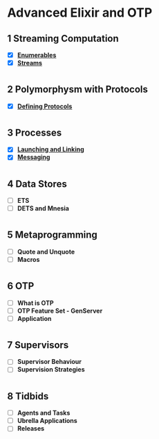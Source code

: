 # Advanced Elixir and OTP
## 1 Streaming Computation
+ [x] **[Enumerables](1_streaming_computation/1_enumerables.md)**
+ [X] **[Streams](1_streaming_computation/2_streams.md)**
  
#
## 2 Polymorphysm with Protocols
+ [x] **[Defining Protocols](2_polymorphism_with_protocols/2_1_definig_protocols.md)**

#
## 3 Processes
+ [x] **[Launching and Linking](3_processes/3_1_processes_launching.md)**
+ [x] **[Messaging](3_processes/3_2_process_messaging.md)**

#
## 4 Data Stores
+ [ ] **ETS**
+ [ ] **DETS and Mnesia**

#
## 5 Metaprogramming
+ [ ] **Quote and Unquote**
+ [ ] **Macros**

#
## 6 OTP
+ [ ] **What is OTP**
+ [ ] **OTP Feature Set - GenServer**
+ [ ] **Application**

#
## 7 Supervisors
+ [ ] **Supervisor Behaviour**
+ [ ] **Supervision Strategies**

#
## 8 Tidbids
+ [ ] **Agents and Tasks**
+ [ ] **Ubrella Applications**
+ [ ] **Releases**
